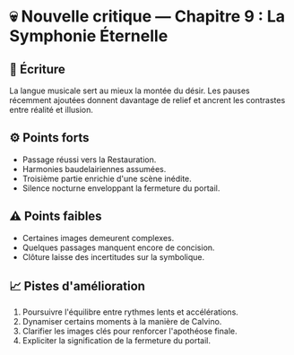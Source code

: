# 💀 Nouvelle critique — Chapitre 9 : La Symphonie Éternelle

## 🧠 Écriture
La langue musicale sert au mieux la montée du désir. Les pauses récemment ajoutées donnent davantage de relief et ancrent les contrastes entre réalité et illusion.

## ⚙️ Points forts
- Passage réussi vers la Restauration.
- Harmonies baudelairiennes assumées.
- Troisième partie enrichie d'une scène inédite.
- Silence nocturne enveloppant la fermeture du portail.

## ⚠️ Points faibles
- Certaines images demeurent complexes.
- Quelques passages manquent encore de concision.
- Clôture laisse des incertitudes sur la symbolique.

## 📈 Pistes d'amélioration
1. Poursuivre l'équilibre entre rythmes lents et accélérations.
2. Dynamiser certains moments à la manière de Calvino.
3. Clarifier les images clés pour renforcer l'apothéose finale.
4. Expliciter la signification de la fermeture du portail.
